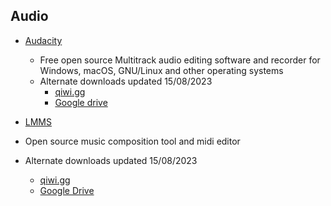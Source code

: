 ## Audio

* [Audacity](https://www.audacityteam.org/download/)
  * Free open source Multitrack audio editing software and recorder for Windows, macOS, GNU/Linux and other operating systems
  * Alternate downloads updated 15/08/2023
    * [qiwi.gg](https://qiwi.gg/folder/64db5d6cc3325524fe04d424)
    * [Google drive](https://drive.google.com/drive/folders/1a-QF39ttH-MbmagITV8leUW5no5M8mrg?usp=drive_link)
     
* [LMMS](https://lmms.io/)
 * Open source music composition tool and midi editor
  * Alternate downloads updated 15/08/2023
    * [qiwi.gg](https://qiwi.gg/folder/64db5341c822936789ed7a1c)
    * [Google Drive](https://drive.google.com/drive/folders/1JbNn6mYnMmC4vgDOz6dgkSKWu-jcMUSr?usp=sharing)
